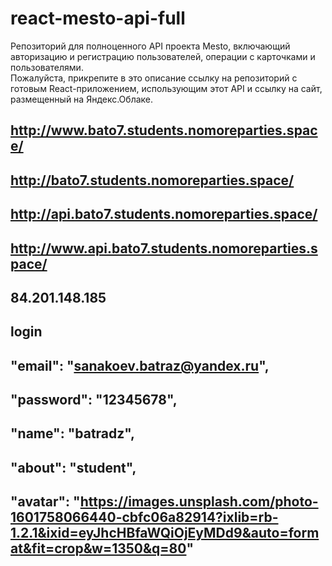# react-mesto-api-full
Репозиторий для полноценного API проекта Mesto, включающий авторизацию и регистрацию пользователей, операции с карточками и пользователями.  
Пожалуйста, прикрепите в это описание ссылку на репозиторий с готовым React-приложением, использующим этот API и ссылку на сайт, размещенный на Яндекс.Облаке.

http://www.bato7.students.nomoreparties.space/ 
---
http://bato7.students.nomoreparties.space/ 
---

http://api.bato7.students.nomoreparties.space/ 
---
http://www.api.bato7.students.nomoreparties.space/ 
---

84.201.148.185 
---


login 
---
  "email": "sanakoev.batraz@yandex.ru", 
  ---
  "password": "12345678", 
  ---
  "name": "batradz", 
  ---
  "about": "student", 
  ---
  "avatar": "https://images.unsplash.com/photo-1601758066440-cbfc06a82914?ixlib=rb-1.2.1&ixid=eyJhcHBfaWQiOjEyMDd9&auto=format&fit=crop&w=1350&q=80"
  ---


